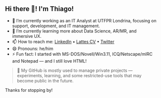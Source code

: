 ## Hi there 👋! I'm Thiago!

- 🔭 I’m currently working as an IT Analyst at UTFPR Londrina, focusing on support, development, and IT management.
- 🌱 I’m currently learning more about Data Science, AR/MR, and immersive UX.
- 📫 How to reach me: [LinkedIn](https://www.linkedin.com/in/thiagopcampos) • [Lattes CV](http://lattes.cnpq.br/9534606475869644) • [Twitter](https://twitter.com/thiagotpc)
- 😄 Pronouns: he/him
- ⚡ Fun fact: I started with MS-DOS/Novell/Win3.11, ICQ/Netscape/mIRC and Notepad — and I still love HTML!

> 🚧 My GitHub is mostly used to manage private projects — experiments, learning, and some restricted-use tools that may become public in the future.

Thanks for stopping by!
